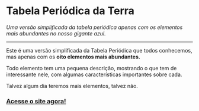 # Tabela Periódica da Terra
*Uma versão simplificada da tabela periódica apenas com os elementos mais abundantes no nosso gigante azul.*

---

Este é uma versão simplificada da Tabela Periódica que todos conhecemos, mas apenas com os **oito elementos mais abundantes.**

Todo elemento tem uma pequena descrição, mostrando o que tem de interessante nele, com algumas características importantes sobre cada.

Talvez algum dia teremos mais elementos, talvez não.

### **[Acesse o site agora!](https://dennenboom2023.github.io)**